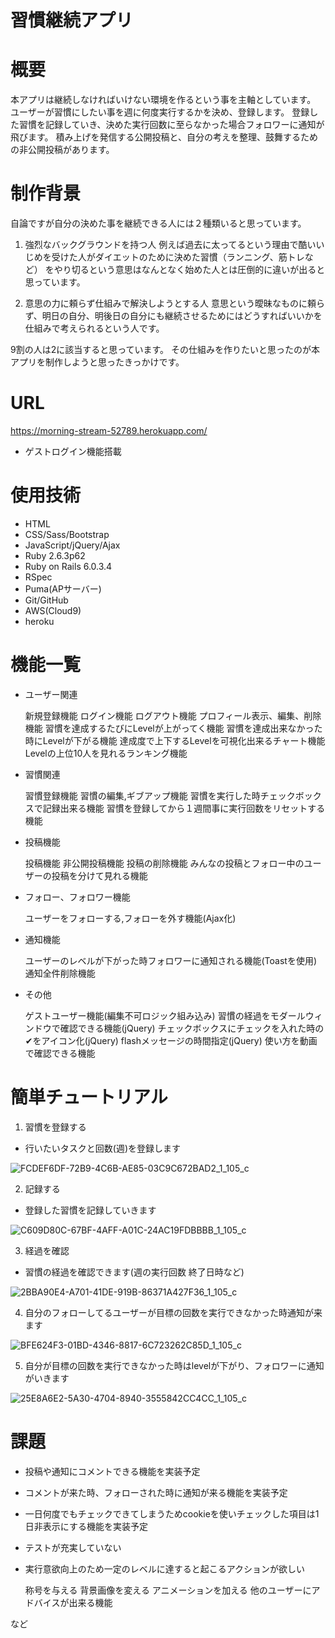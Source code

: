# 習慣継続アプリ

# 概要
本アプリは継続しなければいけない環境を作るという事を主軸としています。
ユーザーが習慣にしたい事を週に何度実行するかを決め、登録します。
登録した習慣を記録していき、決めた実行回数に至らなかった場合フォロワーに通知が飛びます。
積み上げを発信する公開投稿と、自分の考えを整理、鼓舞するための非公開投稿があります。

# 制作背景
自論ですが自分の決めた事を継続できる人には２種類いると思っています。

1. 強烈なバックグラウンドを持つ人
例えば過去に太ってるという理由で酷いいじめを受けた人がダイエットのために決めた習慣（ランニング、筋トレなど）
をやり切るという意思はなんとなく始めた人とは圧倒的に違いが出ると思っています。

2. 意思の力に頼らず仕組みで解決しようとする人
意思という曖昧なものに頼らず、明日の自分、明後日の自分にも継続させるためにはどうすればいいかを
仕組みで考えられるという人です。

9割の人は2に該当すると思っています。
その仕組みを作りたいと思ったのが本アプリを制作しようと思ったきっかけです。

# URL
https://morning-stream-52789.herokuapp.com/

* ゲストログイン機能搭載

# 使用技術

* HTML
* CSS/Sass/Bootstrap
* JavaScript/jQuery/Ajax
* Ruby 2.6.3p62
* Ruby on Rails 6.0.3.4
* RSpec
* Puma(APサーバー)
* Git/GitHub
* AWS(Cloud9)
* heroku

# 機能一覧
* ユーザー関連

  新規登録機能
  ログイン機能
  ログアウト機能
  プロフィール表示、編集、削除機能
  習慣を達成するたびにLevelが上がってく機能
  習慣を達成出来なかった時にLevelが下がる機能
  達成度で上下するLevelを可視化出来るチャート機能
  Levelの上位10人を見れるランキング機能

* 習慣関連

  習慣登録機能
  習慣の編集,ギブアップ機能
  習慣を実行した時チェックボックスで記録出来る機能
  習慣を登録してから１週間事に実行回数をリセットする機能
 
* 投稿機能

  投稿機能
  非公開投稿機能
  投稿の削除機能
  みんなの投稿とフォロー中のユーザーの投稿を分けて見れる機能
 
* フォロー、フォロワー機能

  ユーザーをフォローする,フォローを外す機能(Ajax化)

* 通知機能

  ユーザーのレベルが下がった時フォロワーに通知される機能(Toastを使用)
  通知全件削除機能
 
* その他

  ゲストユーザー機能(編集不可ロジック組み込み)
  習慣の経過をモダールウィンドウで確認できる機能(jQuery)
  チェックボックスにチェックを入れた時の✔︎をアイコン化(jQuery)
  flashメッセージの時間指定(jQuery)
  使い方を動画で確認できる機能

# 簡単チュートリアル

1. 習慣を登録する
* 行いたいタスクと回数(週)を登録します

![FCDEF6DF-72B9-4C6B-AE85-03C9C672BAD2_1_105_c](https://user-images.githubusercontent.com/67776222/102442242-4ba75a00-4067-11eb-828b-937cd0f897a4.jpeg)
 
2. 記録する
* 登録した習慣を記録していきます
 
![C609D80C-67BF-4AFF-A01C-24AC19FDBBBB_1_105_c](https://user-images.githubusercontent.com/67776222/102442429-bce70d00-4067-11eb-990a-27758d776eed.jpeg)

3. 経過を確認
* 習慣の経過を確認できます(週の実行回数 終了日時など)

![2BBA90E4-A701-41DE-919B-86371A427F36_1_105_c](https://user-images.githubusercontent.com/67776222/102442719-60d0b880-4068-11eb-8a60-355eec5c1f3a.jpeg)

4. 自分のフォローしてるユーザーが目標の回数を実行できなかった時通知が来ます

![BFE624F3-01BD-4346-8817-6C723262C85D_1_105_c](https://user-images.githubusercontent.com/67776222/102443133-5e229300-4069-11eb-85b8-1f15ccc49229.jpeg)

5. 自分が目標の回数を実行できなかった時はlevelが下がり、フォロワーに通知がいきます

![25E8A6E2-5A30-4704-8940-3555842CC4CC_1_105_c](https://user-images.githubusercontent.com/67776222/102443503-40096280-406a-11eb-91ca-0d3d2674763c.jpeg)


# 課題
* 投稿や通知にコメントできる機能を実装予定
* コメントが来た時、フォローされた時に通知が来る機能を実装予定
* 一日何度でもチェックできてしまうためcookieを使いチェックした項目は1日非表示にする機能を実装予定
* テストが充実していない
* 実行意欲向上のため一定のレベルに達すると起こるアクションが欲しい

  称号を与える
  背景画像を変える
  アニメーションを加える
  他のユーザーにアドバイスが出来る機能
 
など

